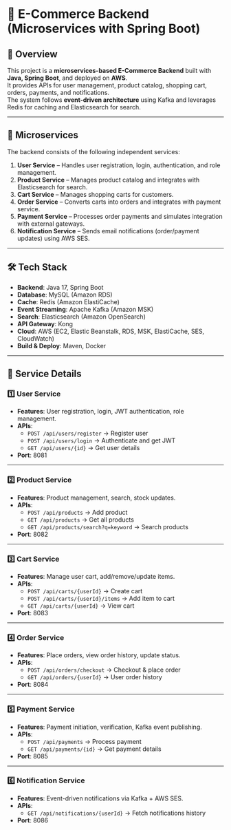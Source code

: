 # 🛒 E-Commerce Backend (Microservices with Spring Boot)

## 📌 Overview
This project is a **microservices-based E-Commerce Backend** built with **Java, Spring Boot**, and deployed on **AWS**.  
It provides APIs for user management, product catalog, shopping cart, orders, payments, and notifications.  
The system follows **event-driven architecture** using Kafka and leverages Redis for caching and Elasticsearch for search.  

---

## 🚀 Microservices
The backend consists of the following independent services:

1. **User Service** – Handles user registration, login, authentication, and role management.  
2. **Product Service** – Manages product catalog and integrates with Elasticsearch for search.  
3. **Cart Service** – Manages shopping carts for customers.  
4. **Order Service** – Converts carts into orders and integrates with payment service.  
5. **Payment Service** – Processes order payments and simulates integration with external gateways.  
6. **Notification Service** – Sends email notifications (order/payment updates) using AWS SES.  

---

## 🛠 Tech Stack
- **Backend**: Java 17, Spring Boot  
- **Database**: MySQL (Amazon RDS)  
- **Cache**: Redis (Amazon ElastiCache)  
- **Event Streaming**: Apache Kafka (Amazon MSK)  
- **Search**: Elasticsearch (Amazon OpenSearch)  
- **API Gateway**: Kong  
- **Cloud**: AWS (EC2, Elastic Beanstalk, RDS, MSK, ElastiCache, SES, CloudWatch)  
- **Build & Deploy**: Maven, Docker  

---

## 📂 Service Details

### 1️⃣ User Service
- **Features**: User registration, login, JWT authentication, role management.  
- **APIs**:  
  - `POST /api/users/register` → Register user  
  - `POST /api/users/login` → Authenticate and get JWT  
  - `GET /api/users/{id}` → Get user details  
- **Port**: 8081  

---

### 2️⃣ Product Service
- **Features**: Product management, search, stock updates.  
- **APIs**:  
  - `POST /api/products` → Add product  
  - `GET /api/products` → Get all products  
  - `GET /api/products/search?q=keyword` → Search products  
- **Port**: 8082  

---

### 3️⃣ Cart Service
- **Features**: Manage user cart, add/remove/update items.  
- **APIs**:  
  - `POST /api/carts/{userId}` → Create cart  
  - `POST /api/carts/{userId}/items` → Add item to cart  
  - `GET /api/carts/{userId}` → View cart  
- **Port**: 8083  

---

### 4️⃣ Order Service
- **Features**: Place orders, view order history, update status.  
- **APIs**:  
  - `POST /api/orders/checkout` → Checkout & place order  
  - `GET /api/orders/{userId}` → User order history  
- **Port**: 8084  

---

### 5️⃣ Payment Service
- **Features**: Payment initiation, verification, Kafka event publishing.  
- **APIs**:  
  - `POST /api/payments` → Process payment  
  - `GET /api/payments/{id}` → Get payment details  
- **Port**: 8085  

---

### 6️⃣ Notification Service
- **Features**: Event-driven notifications via Kafka + AWS SES.  
- **APIs**:  
  - `GET /api/notifications/{userId}` → Fetch notifications history  
- **Port**: 8086  

